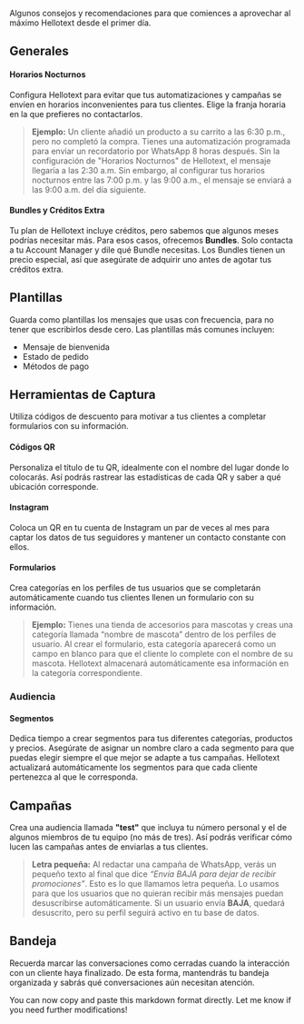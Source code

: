 Algunos consejos y recomendaciones para que comiences a aprovechar al máximo Hellotext desde el primer día.

## Generales

#### Horarios Nocturnos

Configura Hellotext para evitar que tus automatizaciones y campañas se envíen en horarios inconvenientes para tus clientes. Elige la franja horaria en la que prefieres no contactarlos.

> **Ejemplo:** Un cliente añadió un producto a su carrito a las 6:30 p.m., pero no completó la compra. Tienes una automatización programada para enviar un recordatorio por WhatsApp 8 horas después. Sin la configuración de "Horarios Nocturnos" de Hellotext, el mensaje llegaría a las 2:30 a.m. Sin embargo, al configurar tus horarios nocturnos entre las 7:00 p.m. y las 9:00 a.m., el mensaje se enviará a las 9:00 a.m. del día siguiente.

#### Bundles y Créditos Extra

Tu plan de Hellotext incluye créditos, pero sabemos que algunos meses podrías necesitar más. Para esos casos, ofrecemos **Bundles**. Solo contacta a tu Account Manager y dile qué Bundle necesitas. Los Bundles tienen un precio especial, así que asegúrate de adquirir uno antes de agotar tus créditos extra.

## Plantillas

Guarda como plantillas los mensajes que usas con frecuencia, para no tener que escribirlos desde cero. Las plantillas más comunes incluyen:

- Mensaje de bienvenida
- Estado de pedido
- Métodos de pago

## Herramientas de Captura

Utiliza códigos de descuento para motivar a tus clientes a completar formularios con su información.

#### Códigos QR

Personaliza el título de tu QR, idealmente con el nombre del lugar donde lo colocarás. Así podrás rastrear las estadísticas de cada QR y saber a qué ubicación corresponde.

#### Instagram

Coloca un QR en tu cuenta de Instagram un par de veces al mes para captar los datos de tus seguidores y mantener un contacto constante con ellos.

#### Formularios

Crea categorías en los perfiles de tus usuarios que se completarán automáticamente cuando tus clientes llenen un formulario con su información.

> **Ejemplo:** Tienes una tienda de accesorios para mascotas y creas una categoría llamada “nombre de mascota” dentro de los perfiles de usuario. Al crear el formulario, esta categoría aparecerá como un campo en blanco para que el cliente lo complete con el nombre de su mascota. Hellotext almacenará automáticamente esa información en la categoría correspondiente.

### Audiencia

#### Segmentos

Dedica tiempo a crear segmentos para tus diferentes categorías, productos y precios. Asegúrate de asignar un nombre claro a cada segmento para que puedas elegir siempre el que mejor se adapte a tus campañas. Hellotext actualizará automáticamente los segmentos para que cada cliente pertenezca al que le corresponda.

## Campañas

Crea una audiencia llamada **"test"** que incluya tu número personal y el de algunos miembros de tu equipo (no más de tres). Así podrás verificar cómo lucen las campañas antes de enviarlas a tus clientes.

> **Letra pequeña:** Al redactar una campaña de WhatsApp, verás un pequeño texto al final que dice *“Envía BAJA para dejar de recibir promociones”*. Esto es lo que llamamos letra pequeña. Lo usamos para que los usuarios que no quieran recibir más mensajes puedan desuscribirse automáticamente. Si un usuario envía **BAJA**, quedará desuscrito, pero su perfil seguirá activo en tu base de datos.


## Bandeja

Recuerda marcar las conversaciones como cerradas cuando la interacción con un cliente haya finalizado. De esta forma, mantendrás tu bandeja organizada y sabrás qué conversaciones aún necesitan atención.

You can now copy and paste this markdown format directly. Let me know if you need further modifications!
